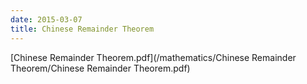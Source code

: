 ```yaml
---
date: 2015-03-07
title: Chinese Remainder Theorem
---
```


[Chinese Remainder Theorem.pdf](/mathematics/Chinese Remainder Theorem/Chinese Remainder Theorem.pdf)